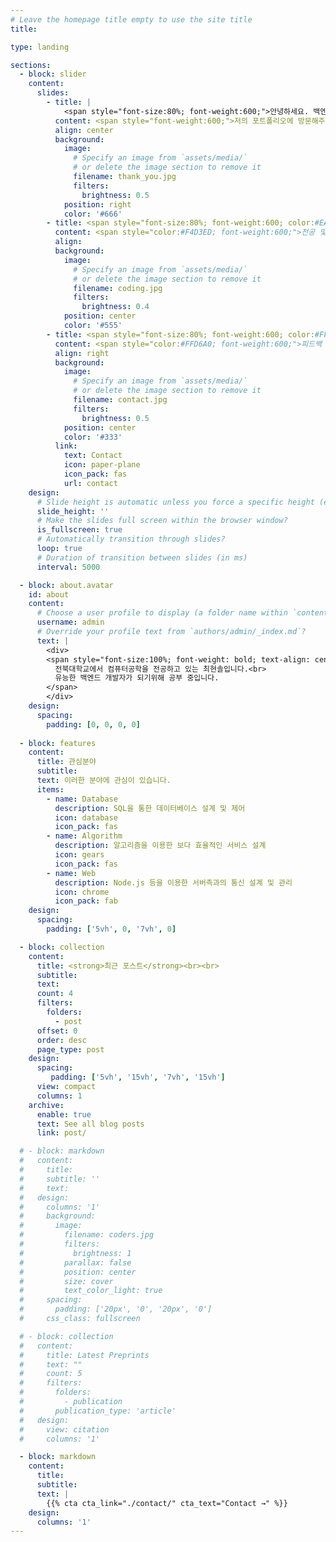 ```yaml
---
# Leave the homepage title empty to use the site title
title:

type: landing

sections:
  - block: slider
    content:
      slides:
        - title: | 
            <span style="font-size:80%; font-weight:600;">안녕하세요. 백엔드를 공부 중인 최현솔입니다</span>
          content: <span style="font-weight:600;">저의 포트폴리오에 방문해주셔서 감사합니다!</span>
          align: center
          background:
            image:
              # Specify an image from `assets/media/`
              # or delete the image section to remove it
              filename: thank_you.jpg
              filters:
                brightness: 0.5
            position: right
            color: '#666'
        - title: <span style="font-size:80%; font-weight:600; color:#EAB8E4;">관심 분야에 대한 정보</span>
          content: <span style="color:#F4D3ED; font-weight:600;">전공 및 관심 분야에 대한 정보도 간략하게 다룹니다</span>
          align: 
          background:
            image:
              # Specify an image from `assets/media/`
              # or delete the image section to remove it
              filename: coding.jpg
              filters:
                brightness: 0.4
            position: center
            color: '#555'
        - title: <span style="font-size:80%; font-weight:600; color:#FFB76B;">피드백 및 문의</span>
          content: <span style="color:#FFD6A0; font-weight:600;">피드백 및 문의, 컨택은 언제든 환영합니다</span>
          align: right
          background:
            image:
              # Specify an image from `assets/media/`
              # or delete the image section to remove it
              filename: contact.jpg
              filters:
                brightness: 0.5
            position: center
            color: '#333'
          link:
            text: Contact
            icon: paper-plane
            icon_pack: fas
            url: contact
    design:
      # Slide height is automatic unless you force a specific height (e.g. '400px')
      slide_height: ''
      # Make the slides full screen within the browser window?
      is_fullscreen: true
      # Automatically transition through slides?
      loop: true
      # Duration of transition between slides (in ms)
      interval: 5000

  - block: about.avatar
    id: about
    content:
      # Choose a user profile to display (a folder name within `content/authors/`)
      username: admin
      # Override your profile text from `authors/admin/_index.md`?
      text: |
        <div>
        <span style="font-size:100%; font-weight: bold; text-align: center">
          전북대학교에서 컴퓨터공학을 전공하고 있는 최현솔입니다.<br>
          유능한 백엔드 개발자가 되기위해 공부 중입니다. 
        </span>
        </div>
    design:
      spacing:
        padding: [0, 0, 0, 0]
 
  - block: features
    content:
      title: 관심분야
      subtitle: 
      text: 이러한 분야에 관심이 있습니다.
      items:
        - name: Database
          description: SQL을 통한 데이터베이스 설계 및 제어
          icon: database
          icon_pack: fas
        - name: Algorithm
          description: 알고리즘을 이용한 보다 효율적인 서비스 설계
          icon: gears
          icon_pack: fas
        - name: Web
          description: Node.js 등을 이용한 서버측과의 통신 설계 및 관리
          icon: chrome
          icon_pack: fab
    design:
      spacing:
        padding: ['5vh', 0, '7vh', 0]

  - block: collection
    content:
      title: <strong>최근 포스트</strong><br><br>
      subtitle: 
      text: 
      count: 4
      filters:
        folders:
          - post
      offset: 0
      order: desc
      page_type: post
    design:
      spacing:
         padding: ['5vh', '15vh', '7vh', '15vh']
      view: compact
      columns: 1
    archive:
      enable: true
      text: See all blog posts
      link: post/

  # - block: markdown
  #   content:
  #     title:
  #     subtitle: ''
  #     text:
  #   design:
  #     columns: '1'
  #     background:
  #       image: 
  #         filename: coders.jpg
  #         filters:
  #           brightness: 1
  #         parallax: false
  #         position: center
  #         size: cover
  #         text_color_light: true
  #     spacing:
  #       padding: ['20px', '0', '20px', '0']
  #     css_class: fullscreen

  # - block: collection
  #   content:
  #     title: Latest Preprints
  #     text: ""
  #     count: 5
  #     filters:
  #       folders:
  #         - publication
  #       publication_type: 'article'
  #   design:
  #     view: citation
  #     columns: '1'

  - block: markdown
    content:
      title:
      subtitle:
      text: |
        {{% cta cta_link="./contact/" cta_text="Contact →" %}}
    design:
      columns: '1'
---
```

